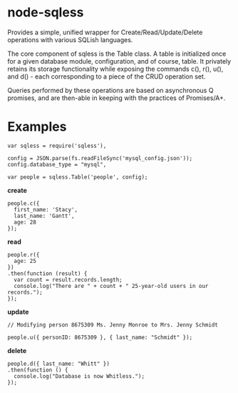 # node-sqless
Provides a simple, unified wrapper for Create/Read/Update/Delete operations with various SQLish languages.

The core component of sqless is the Table class. A table is initialized once for a given database module, configuration, and of course, table.
It privately retains its storage functionality while exposing the commands c(), r(), u(), and d() - each corresponding to a piece of the CRUD operation set.

Queries performed by these operations are based on asynchronous Q promises, and are then-able in keeping with the practices of Promises/A+.

# Examples

    var sqless = require('sqless'),
    
    config = JSON.parse(fs.readFileSync('mysql_config.json'));
    config.database_type = "mysql",
    
    var people = sqless.Table('people', config);
    

**create**

    people.c({
      first_name: 'Stacy',
      last_name: 'Gantt',
      age: 28
    });


**read**

    people.r({
      age: 25
    })
    .then(function (result) {
      var count = result.records.length;
      console.log("There are " + count + " 25-year-old users in our records.");
    });


**update**

    // Modifying person 8675309 Ms. Jenny Monroe to Mrs. Jenny Schmidt
    
    people.u({ personID: 8675309 }, { last_name: "Schmidt" });


**delete**

    people.d({ last_name: "Whitt" })
    .then(function () {
      console.log("Database is now Whitless.");
    });
